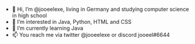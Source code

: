 - 👋 Hi, I’m @jooeelexe, living in Germany and studying computer science in high school
- 👀 I’m interested in Java, Python, HTML and CSS
- 🌱 I’m currently learning Java
- 📫 You reach me via twitter @jooeelexe or discord jooeel#6644

<!---
jooeelexe/jooeelexe is a ✨ special ✨ repository because its `README.md` (this file) appears on your GitHub profile.
You can click the Preview link to take a look at your changes.
--->
